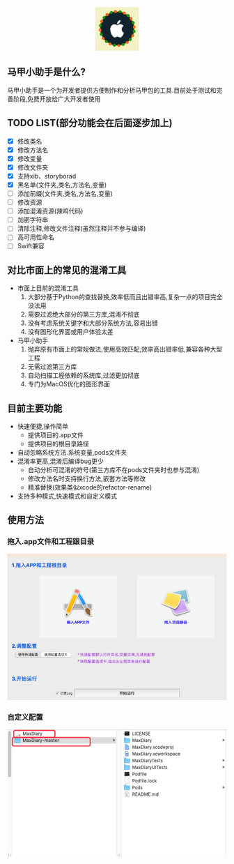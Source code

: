 
<div align="center">
<img width="100" height="100" src="MajiaTools/logo.png" alt="logo.png"/>
</p>
</div>

## 马甲小助手是什么?
马甲小助手是一个为开发者提供方便制作和分析马甲包的工具.目前处于测试和完善阶段,免费开放给广大开发者使用

## TODO LIST(部分功能会在后面逐步加上)
- [x] 修改类名
- [x] 修改方法名
- [x] 修改变量
- [x] 修改文件夹
- [x] 支持xib、storyborad
- [x] 黑名单(文件夹,类名,方法名,变量)
- [ ] 添加前缀(文件夹,类名,方法名,变量)
- [ ] 修改资源
- [ ] 添加混淆资源(辣鸡代码)
- [ ] 加密字符串
- [ ] 清除注释,修改文件注释(虽然注释并不参与编译)
- [ ] 高可用性命名
- [ ] Swift兼容

## 对比市面上的常见的混淆工具
* 市面上目前的混淆工具
    1. 大部分基于Python的查找替换,效率低而且出错率高,复杂一点的项目完全没法用
    2. 需要过滤绝大部分的第三方库,混淆不彻底
    3. 没有考虑系统关键字和大部分系统方法,容易出错
    4. 没有图形化界面或用户体验太差
* 马甲小助手
    1. 抛弃原有市面上的常规做法,使用高效匹配,效率高出错率低,兼容各种大型工程
    2. 无需过滤第三方库
    3. 自动扫描工程依赖的系统库,过滤更加彻底
    4. 专门为MacOS优化的图形界面

## 目前主要功能
* 快速便捷,操作简单
  * 提供项目的.app文件
  * 提供项目的根目录路径
* 自动忽略系统方法.系统变量,pods文件夹
* 混淆率更高,混淆后编译bug更少
  * 自动分析可混淆的符号(第三方库不在pods文件夹时也参与混淆)
  * 修改方法名时支持换行方法,嵌套方法等修改
  * 精准替换(效果类似xcode的refactor-rename)
* 支持多种模式,快速模式和自定义模式

## 使用方法
### 拖入.app文件和工程跟目录
![avatar](https://raw.githubusercontent.com/MajiaTools/MajiaTools/master/MajiaTools/step.png)

### 自定义配置
![avatar](https://raw.githubusercontent.com/MajiaTools/MajiaTools/master/MajiaTools/step1.png)


